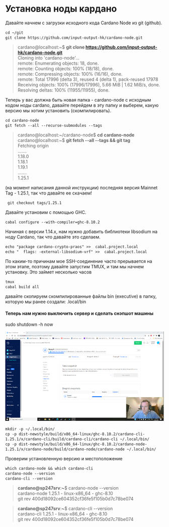 # Установка ноды кардано

Давайте начнем с загрузки исходного кода Cardano Node из git \(github\).

```text
cd ~/git
git clone https://github.com/input-output-hk/cardano-node.git
```

> cardano@localhost:~$  **git clone https://github.com/input-output-hk/cardano-node.git**  
> Cloning into 'cardano-node'...  
> remote: Enumerating objects: 18, done.  
> remote: Counting objects: 100% \(18/18\), done.  
> remote: Compressing objects: 100% \(16/16\), done.  
> remote: Total 17996 \(delta 3\), reused 4 \(delta 1\), pack-reused 17978  
> Receiving objects: 100% \(17996/17996\), 5.66 MiB \| 1.62 MiB/s, done.  
> Resolving deltas: 100% \(11955/11955\), done.

Теперь у вас должна быть новая папка - cardano-node с исходным кодом ноды cardano, давайте перейдем в эту папку и выберем, какую версию мы хотим установить \(скомпилировать\).

```text
cd cardano-node
git fetch --all --recurse-submodules --tags
```



> cardano@localhost:~/cardano-node$ **cd** **cardano-node**  
> cardano@localhost:~$ **git fetch --all --tags && git tag**   
> Fetching origin  
> .......  
> 1.18.0  
> 1.18.1  
> 1.19.1  
> .......  
> 1.25.1

\(на момент написания данной инструкции\) последняя версия Mainnet Tag - 1.25.1, так что давайте ее скачаем!

```text
 git checkout tags/1.25.1
```

Давайте установим с помощью GHC.

```text
cabal configure --with-compiler=ghc-8.10.2
```

Начиная с версии 1.14.x, нам нужно добавить библиотеки libsodium на ноду Cardano, так что давайте это сделаем.

```text
echo "package cardano-crypto-praos" >>  cabal.project.local
echo "  flags: -external-libsodium-vrf" >>  cabal.project.local
```

По каким-то причинам мое SSH-соединение часто прерывается на этом этапе, поэтому давайте запустим TMUX, и там мы начнем установку. Это займет несколько часов

```text
tmux
cabal build all
```

давайте скопируем скомпилированные файлы bin \(executive\) в папку, которую мы ранее создали: .local/bin

#### Теперь нам нужно выключить сервер и сделать снэпшот машины

sudo shutdown -h now

![](.gitbook/assets/image%20%2817%29.png)

```text
mkdir -p ~/.local/bin/
cp -p dist-newstyle/build/x86_64-linux/ghc-8.10.2/cardano-cli-1.25.1/x/cardano-cli/build/cardano-cli/cardano-cli ~/.local/bin/
cp -p dist-newstyle/build/x86_64-linux/ghc-8.10.2/cardano-node-1.25.1/x/cardano-node/build/cardano-node/cardano-node ~/.local/bin/
```

Проверим установленную версию и местоположение

```text
which cardano-node && which cardano-cli
cardano-node --version
cardano-cli --version
```

> **cardano@sp247srv**:**~**$ cardano-node --version  
> cardano-node 1.25.1 - linux-x86\_64 - ghc-8.10  
> git rev 400d18092ce604352cf36fe5f105b0d7c78be074

> **cardano@sp247srv**:**~**$ cardano-cli --version  
> cardano-cli 1.25.1 - linux-x86\_64 - ghc-8.10  
> git rev 400d18092ce604352cf36fe5f105b0d7c78be074

